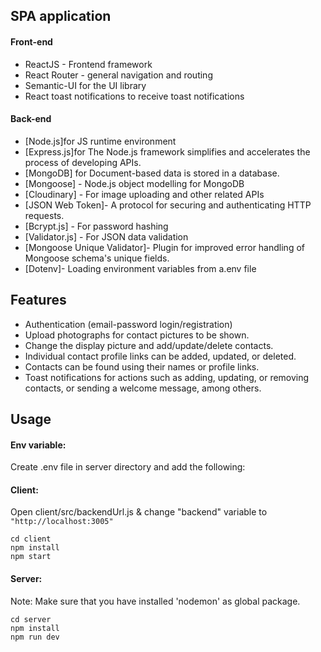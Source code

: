 ## SPA application

#### Front-end

- ReactJS - Frontend framework
- React Router - general navigation and routing
- Semantic-UI for the UI library
- React toast notifications to receive toast notifications

#### Back-end

- [Node.js]for JS runtime environment
- [Express.js]for The Node.js framework simplifies and accelerates the process of developing APIs.
- [MongoDB] for Document-based data is stored in a database.
- [Mongoose] - Node.js object modelling for MongoDB
- [Cloudinary] - For image uploading and other related APIs
- [JSON Web Token]- A protocol for securing and authenticating HTTP requests.
- [Bcrypt.js] - For password hashing
- [Validator.js] - For JSON data validation
- [Mongoose Unique Validator]- Plugin for improved error handling of Mongoose schema's unique fields.
- [Dotenv]- Loading environment variables from a.env file

## Features

- Authentication (email-password login/registration) 
- Upload photographs for contact pictures to be shown. 
- Change the display picture and add/update/delete contacts. 
- Individual contact profile links can be added, updated, or deleted. 
- Contacts can be found using their names or profile links. 
- Toast notifications for actions such as adding, updating, or removing contacts, or sending a welcome message, among others.


## Usage


#### Env variable:

Create .env file in server directory and add the following:


#### Client:

Open client/src/backendUrl.js & change "backend" variable to `"http://localhost:3005"`

```
cd client
npm install
npm start
```

#### Server:

Note: Make sure that you have installed 'nodemon' as global package.

```
cd server
npm install
npm run dev
```
